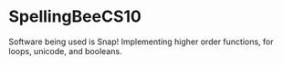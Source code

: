 # SpellingBeeCS10
Software being used is Snap! Implementing higher order functions, for loops, unicode, and booleans.
